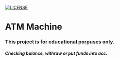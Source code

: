 [![LICENSE](https://img.shields.io/badge/license-MIT-blue.svg?style=flat-square)](https://github.com/belauzas/HTML5-website-template/blob/master/LICENSE.md)

# ATM Machine

### This project is for educational porpuses only.
##### Checking balance, withraw or put funds into acc. 
